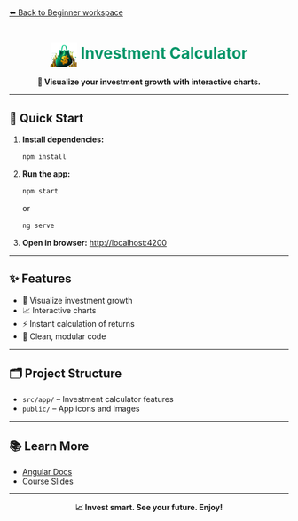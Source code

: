 [⬅️ Back to Beginner workspace](../README.md)

<h1 align="center"><img src="public/investment-calculator-logo.png" width="48" style="vertical-align:middle;"/> <span style="color:#059669">Investment Calculator</span></h1>

<p align="center">
  <b>💸 Visualize your investment growth with interactive charts.</b>
</p>

---

## 🚀 Quick Start

1. **Install dependencies:**
   ```sh
   npm install
   ```
2. **Run the app:**
   ```sh
   npm start
   ```
   or
   ```sh
   ng serve
   ```
3. **Open in browser:**
   [http://localhost:4200](http://localhost:4200)

---

## ✨ Features

- 💸 Visualize investment growth
- 📈 Interactive charts
- ⚡ Instant calculation of returns
- 🧩 Clean, modular code

---

## 🗂️ Project Structure

- `src/app/` – Investment calculator features
- `public/` – App icons and images

---

## 📚 Learn More

- [Angular Docs](https://angular.io/)
- [Course Slides](../../other-resources/angular-course-slides.pdf)

---

<p align="center">
  <b>📈 Invest smart. See your future. Enjoy!</b>
</p>
